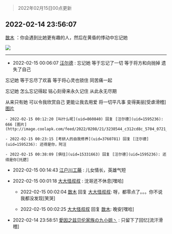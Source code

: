 > 2022年02月15日00点更新
<link rel="stylesheet" href="https://cdn.jsdelivr.net/gh/taotie6/sampleJSON@main/css/photo_show.css">
<meta name="referrer" content="no-referrer" />


 ## 2022-02-14 23:56:07 

 [㪚木](https://www.coolapk.com/feed/33558410?shareKey=NDU3MjdmNWYyMDBiNjIwYTdjZDM~) ：你会遇到比她更有趣的人，然后在黄昏的悸动中忘记她 

<div class="album">
<img class="img-item" src="http://image.coolapk.com/feed/2021/0126/07/1081091_9866d34b_7006_7045@378x221.gif" />
</div>

 ------- 

- 2022-02-15 00:06:07 [汪尔德](uid=1595236) : 忘记她
等于忘记了一切
等于将方和向抛掉
遗失了自己

忘记她
等于忘尽了欢喜
等于将心灵也锁住
同苦痛一起

忘记她
怎么忘记得起
铭心刻骨来永久记住
从此永无尽期

从来只有她
可以令我欣赏自己
更能让我去用爱
将一切平凡事
变得美丽[受虐滑稽] [图片](http://image.coolapk.com/feed/2022/0215/00/1595236_e8960891_4766_8354_274@640x642.jpeg)

    - 2022-02-15 00:12:20 [叫什么呢](uid=860840) 回复 [汪尔德](uid=1595236): 666 [图片](http://image.coolapk.com/feed/2022/0208/21/3238544_c312cd8c_5704_0721_771@360x360.gif)

    - 2022-02-15 00:23:15 [考研人的自我修养](uid=3760781) 回复 [汪尔德](uid=1595236): 还得是你，阿汪 

    - 2022-02-15 00:38:09 [俱往](uid=15331663) 回复 [汪尔德](uid=1595236): 还得是你[托腮] 

- 2022-02-15 00:14:43 [江户川工藤](uid=708569) : 儿女情长，英雄气短 

- 2022-02-15 00:01:18 [大大怪叔叔](uid=956235) : 沈哥还不休息[嘿哈] 

    - 2022-02-15 00:02:04 [㪚木](uid=1081091) 回复 [大大怪叔叔](uid=956235): 呀，都零点了。。。你不说我都没发现[笑哭] 

    - 2022-02-15 00:02:25 [大大怪叔叔](uid=956235) 回复 [㪚木](uid=1081091): 晚安[嘿哈] 

- 2022-02-14 23:58:51 [愛因之兹贝伦家族の九小姐丶](uid=2533572) : 只留下了回忆[流汗滑稽] 

